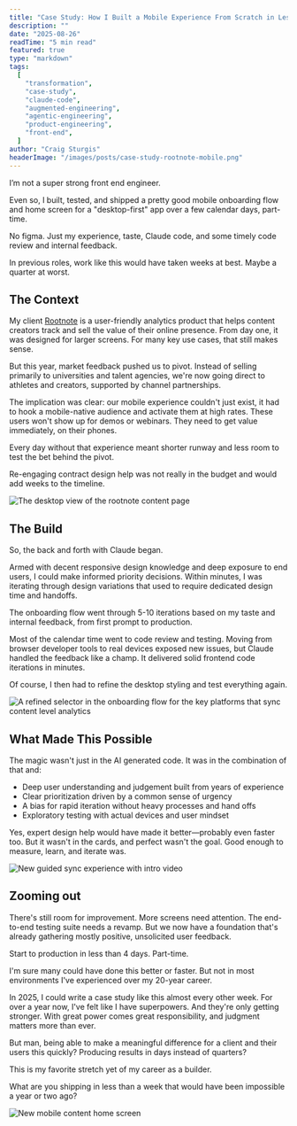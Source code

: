```yaml
---
title: "Case Study: How I Built a Mobile Experience From Scratch in Less Than 4 Days (Part-Time)"
description: ""
date: "2025-08-26"
readTime: "5 min read"
featured: true
type: "markdown"
tags:
  [
    "transformation",
    "case-study",
    "claude-code",
    "augmented-engineering",
    "agentic-engineering",
    "product-engineering",
    "front-end",
  ]
author: "Craig Sturgis"
headerImage: "/images/posts/case-study-rootnote-mobile.png"
---
```


I’m not a super strong front end engineer.

Even so, I built, tested, and shipped a pretty good mobile onboarding flow and home screen for a "desktop-first" app over a few calendar days, part-time.

No figma. Just my experience, taste, Claude code, and some timely code review and internal feedback.

In previous roles, work like this would have taken weeks at best. Maybe a quarter at worst.

## The Context

My client [Rootnote](https://rootnote.co) is a user-friendly analytics product that helps content creators track and sell the value of their online presence. From day one, it was designed for larger screens. For many key use cases, that still makes sense.

But this year, market feedback pushed us to pivot. Instead of selling primarily to universities and talent agencies, we're now going direct to athletes and creators, supported by channel partnerships.

The implication was clear: our mobile experience couldn't just exist, it had to hook a mobile-native audience and activate them at high rates. These users won't show up for demos or webinars. They need to get value immediately, on their phones.

Every day without that experience meant shorter runway and less room to test the bet behind the pivot.

Re-engaging contract design help was not really in the budget and would add weeks to the timeline.

![The desktop view of the rootnote content page](/images/posts/rootnote-desktop-view.png)

## The Build

So, the back and forth with Claude began.

Armed with decent responsive design knowledge and deep exposure to end users, I could make informed priority decisions. Within minutes, I was iterating through design variations that used to require dedicated design time and handoffs.

The onboarding flow went through 5-10 iterations based on my taste and internal feedback, from first prompt to production.

Most of the calendar time went to code review and testing. Moving from browser developer tools to real devices exposed new issues, but Claude handled the feedback like a champ. It delivered solid frontend code iterations in minutes.

Of course, I then had to refine the desktop styling and test everything again.

![A refined selector in the onboarding flow for the key platforms that sync content level analytics](/images/posts/rootnote-integration-selector.png)

## What Made This Possible

The magic wasn't just in the AI generated code. It was in the combination of that and:

- Deep user understanding and judgement built from years of experience
- Clear prioritization driven by a common sense of urgency
- A bias for rapid iteration without heavy processes and hand offs
- Exploratory testing with actual devices and user mindset

Yes, expert design help would have made it better—probably even faster too. But it wasn't in the cards, and perfect wasn't the goal. Good enough to measure, learn, and iterate was.

![New guided sync experience with intro video](/images/posts/rootnote-initial-sync.png)

## Zooming out

There's still room for improvement. More screens need attention. The end-to-end testing suite needs a revamp. But we now have a foundation that's already gathering mostly positive, unsolicited user feedback.

Start to production in less than 4 days. Part-time.

I'm sure many could have done this better or faster. But not in most environments I've experienced over my 20-year career.

In 2025, I could write a case study like this almost every other week. For over a year now, I've felt like I have superpowers. And they're only getting stronger. With great power comes great responsibility, and judgment matters more than ever.

But man, being able to make a meaningful difference for a client and their users this quickly? Producing results in days instead of quarters?

This is my favorite stretch yet of my career as a builder.

What are you shipping in less than a week that would have been impossible a year or two ago?

![New mobile content home screen](/images/posts/rootnote-content-home-screen.png)
